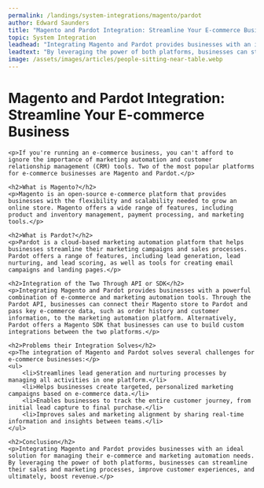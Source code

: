 ```yaml
---
permalink: /landings/system-integrations/magento/pardot
author: Edward Saunders
title: "Magento and Pardot Integration: Streamline Your E-commerce Business"
topic: System Integration
leadhead: "Integrating Magento and Pardot provides businesses with an ideal solution for managing their e-commerce and marketing automation needs"
leadtext: "By leveraging the power of both platforms, businesses can streamline their sales and marketing processes, improve customer experiences, and ultimately, boost revenue."
image: /assets/images/articles/people-sitting-near-table.webp
---
```

<div class="arttext">	<h1>Magento and Pardot Integration: Streamline Your E-commerce Business</h1>

	<p>If you're running an e-commerce business, you can't afford to ignore the importance of marketing automation and customer relationship management (CRM) tools. Two of the most popular platforms for e-commerce businesses are Magento and Pardot.</p>

	<h2>What is Magento?</h2>
	<p>Magento is an open-source e-commerce platform that provides businesses with the flexibility and scalability needed to grow an online store. Magento offers a wide range of features, including product and inventory management, payment processing, and marketing tools.</p>

	<h2>What is Pardot?</h2>
	<p>Pardot is a cloud-based marketing automation platform that helps businesses streamline their marketing campaigns and sales processes. Pardot offers a range of features, including lead generation, lead nurturing, and lead scoring, as well as tools for creating email campaigns and landing pages.</p>

	<h2>Integration of the Two Through API or SDK</h2>
	<p>Integrating Magento and Pardot provides businesses with a powerful combination of e-commerce and marketing automation tools. Through the Pardot API, businesses can connect their Magento store to Pardot and pass key e-commerce data, such as order history and customer information, to the marketing automation platform. Alternatively, Pardot offers a Magento SDK that businesses can use to build custom integrations between the two platforms.</p>

	<h2>Problems their Integration Solves</h2>
	<p>The integration of Magento and Pardot solves several challenges for e-commerce businesses:</p>
	<ul>
		<li>Streamlines lead generation and nurturing processes by managing all activities in one platform.</li>
		<li>Helps businesses create targeted, personalized marketing campaigns based on e-commerce data.</li>
		<li>Enables businesses to track the entire customer journey, from initial lead capture to final purchase.</li>
		<li>Improves sales and marketing alignment by sharing real-time information and insights between teams.</li>
	</ul>

	<h2>Conclusion</h2>
	<p>Integrating Magento and Pardot provides businesses with an ideal solution for managing their e-commerce and marketing automation needs. By leveraging the power of both platforms, businesses can streamline their sales and marketing processes, improve customer experiences, and ultimately, boost revenue.</p>
</div>